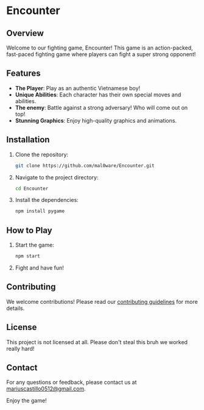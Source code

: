 # Encounter

## Overview
Welcome to our fighting game, Encounter! This game is an action-packed, fast-paced fighting game where players can fight a super strong opponent!

## Features
- **The Player**: Play as an authentic Vietnamese boy!
- **Unique Abilities**: Each character has their own special moves and abilities.
- **The enemy**: Battle against a strong adversary! Who will come out on top!
- **Stunning Graphics**: Enjoy high-quality graphics and animations.

## Installation
1. Clone the repository:
    ```bash
    git clone https://github.com/mal0ware/Encounter.git
    ```
2. Navigate to the project directory:
    ```bash
    cd Encounter
    ```
3. Install the dependencies:
    ```bash
    npm install pygame
    ```

## How to Play
1. Start the game:
    ```bash
    npm start
    ```
2. Fight and have fun!

## Contributing
We welcome contributions! Please read our [contributing guidelines](CONTRIBUTING.md) for more details.

## License
This project is not licensed at all. Please don't steal this bruh we worked really hard!

## Contact
For any questions or feedback, please contact us at [mariuscastillo0512@gmail.com](mailto:mariuscastillo0512@gmail.com).

Enjoy the game!